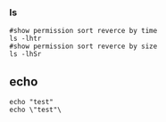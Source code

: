 ### ls 
```
#show permission sort reverce by time
ls -lhtr
#show permission sort reverce by size
ls -lhSr
```

## echo
```
echo "test"
echo \"test"\
```
